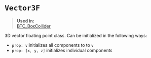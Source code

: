 # `Vector3F`

> **Used in:**<br>
> [BTC_BoxCollider](../block/component/collision/BTC_BoxCollider.md)

3D vector floating point class. Can be initialized in the following ways:
* `prop: v` initializes all components to to `v`
* `prop: [x, y, z]` initializes individual components


